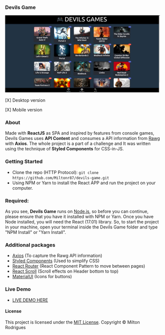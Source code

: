 ### Devils Game

![Screen Shot](https://github.com/Miltonr87/devils-game/blob/master/DevilsGame.png)

[X] Desktop version

[X] Mobile version

### About

Made with **ReactJS** as SPA and inspired by features from console games, Devils Games uses **API Content** and consumes a API information from [Rawg](https://rawg.io/apidocs) with **Axios**. The whole project is a part of a challenge and It was written using the technique of **Styled Components** for CSS-in-JS. 

### Getting Started

- Clone the repo (HTTP Protocol): ```git clone https://github.com/Miltonr87/devils-game.git```
- Using NPM or Yarn to install the React APP and run the project on your computer. 

### Required:

As you see, **Devils Game** runs on [Node.js](https://nodejs.org/), so before you can continue, please ensure that you have it installed with NPM or Yarn. Once you have Node installed, you will need the React (17.01) library. So, to start the project in your machine, open your terminal inside the Devils Game folder and type "NPM Install" or "Yarn Install".

### Additional packages
- [Axios](https://github.com/axios/axios) (To capture the Rawg API information)
- [Styled Components](https://github.com/styled-components/styled-components) (Used to simplify CSS)
- [React Router](https://reactrouter.com/) (React Component Pattern to move between pages)
- [React Scroll](https://www.npmjs.com/package/react-scroll) (Scroll effects on Header bottom to top)
- [MaterialUI](https://material-ui.com/pt/) (Icons for buttons)

### Live Demo 

- [LIVE DEMO HERE](https://devils-game.vercel.app/)

#### License

This project is licensed under the [MIT License](https://magno.mit-license.org/2018). Copyright © Milton Rodrigues
